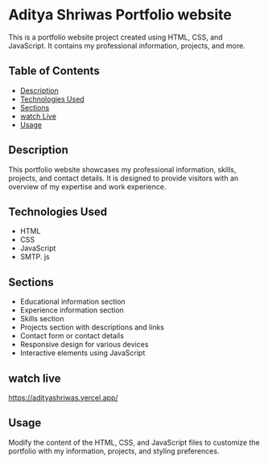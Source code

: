 ﻿# Aditya Shriwas Portfolio website

This is a portfolio website project created using HTML, CSS, and JavaScript. It contains my professional information, projects, and more.

## Table of Contents

- [Description](#description)
- [Technologies Used](#technologies-used)
- [Sections](#sections)
- [watch Live](#setup)
- [Usage](#usage)


## Description

This portfolio website showcases my professional information, skills, projects, and contact details. It is designed to provide visitors with an overview of my expertise and work experience.

## Technologies Used

- HTML
- CSS
- JavaScript
- SMTP. js

## Sections

- Educational information section
- Experience information section
- Skills section
- Projects section with descriptions and links
- Contact form or contact details
- Responsive design for various devices
- Interactive elements using JavaScript

## watch live

https://adityashriwas.vercel.app/

## Usage

Modify the content of the HTML, CSS, and JavaScript files to customize the portfolio with my information, projects, and styling preferences.
